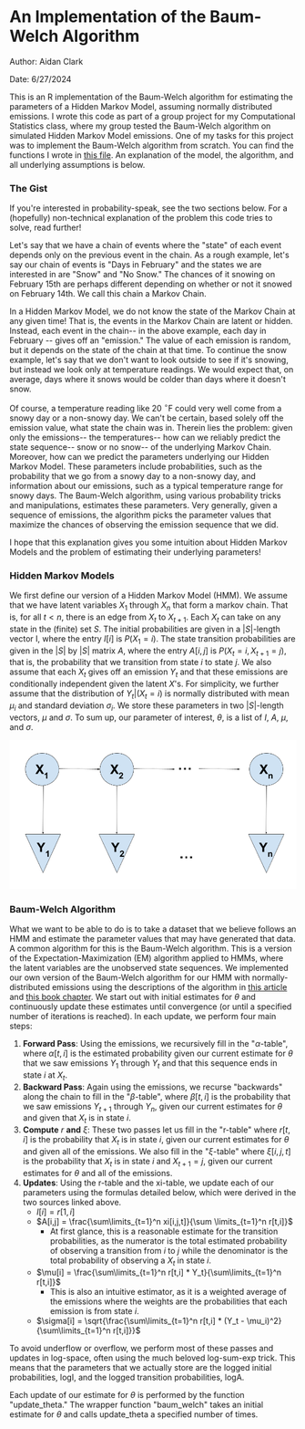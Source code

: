 # An Implementation of the Baum-Welch Algorithm

Author: Aidan Clark

Date: 6/27/2024

This is an R implementation of the Baum-Welch algorithm for estimating the parameters of a Hidden Markov Model, assuming normally distributed emissions. I wrote this code as part of a group project for my Computational Statistics class, where my group tested the Baum-Welch algorithm on simulated Hidden Markov Model emissions. One of my tasks for this project was to implement the Baum-Welch algorithm from scratch. You can find the functions I wrote in [this file](BaumWelchAlgo.R). An explanation of the model, the algorithm, and all underlying assumptions is below.

### The Gist

If you're interested in probability-speak, see the two sections below. For a (hopefully) non-technical explanation of the problem this code tries to solve, read further!

Let's say that we have a chain of events where the "state" of each event depends only on the previous event in the chain. As a rough example, let's say our chain of events is "Days in February" and the states we are interested in are "Snow" and "No Snow." The chances of it snowing on February 15th are perhaps different depending on whether or not it snowed on February 14th. We call this chain a Markov Chain.

In a Hidden Markov Model, we do not know the state of the Markov Chain at any given time! That is, the events in the Markov Chain are latent or hidden. Instead, each event in the chain-- in the above example, each day in February -- gives off an "emission." The value of each emission is random, but it depends on the state of the chain at that time. To continue the snow example, let's say that we don't want to look outside to see if it's snowing, but instead we look only at temperature readings. We would expect that, on average, days where it snows would be colder than days where it doesn't snow.

Of course, a temperature reading like 20 $^{\circ}$F could very well come from a snowy day or a non-snowy day. We can't be certain, based solely off the emission value, what state the chain was in. Therein lies the problem: given only the emissions-- the temperatures-- how can we reliably predict the state sequence-- snow or no snow-- of the underlying Markov Chain. Moreover, how can we predict the parameters underlying our Hidden Markov Model. These parameters include probabilities, such as the probability that we go from a snowy day to a non-snowy day, and information about our emissions, such as a typical temperature range for snowy days. The Baum-Welch algorithm, using various probability tricks and manipulations, estimates these parameters. Very generally, given a sequence of emissions, the algorithm picks the parameter values that maximize the chances of observing the emission sequence that we did.

I hope that this explanation gives you some intuition about Hidden Markov Models and the problem of estimating their underlying parameters!

### Hidden Markov Models

We first define our version of a Hidden Markov Model (HMM). We assume that we have latent variables $X_1$ through $X_n$ that form a markov chain. That is, for all $t < n$, there is an edge from $X_t$ to $X_{t+1}$. Each $X_t$ can take on any state in the (finite) set $S$. The initial probabilities are given in a $|S|$-length vector I, where the entry $I[i]$ is $P(X_1 = i)$. The state transition probabilities are given in the $|S|$ by $|S|$ matrix $A$, where the entry $A[i,j]$ is $P(X_{t} = i, X_{t+1} = j)$, that is, the probability that we transition from state $i$ to state $j$. We also assume that each $X_t$ gives off an emission $Y_t$ and that these emissions are conditionally independent given the latent $X$'s. For simplicity, we further assume that the distribution of $Y_t | (X_t = i)$ is normally distributed with mean $\mu _i$ and standard deviation $\sigma _i$. We store these parameters in two $|S|$-length vectors, $\mu$ and $\sigma$. To sum up, our parameter of interest, $\theta$, is a list of $I$, $A$, $\mu$, and $\sigma$.

![Hidden Markov Model Schematic](HMM_Drawing.png)

### Baum-Welch Algorithm

What we want to be able to do is to take a dataset that we believe follows an HMM and estimate the parameter values that may have generated that data. A common algorithm for this is the Baum-Welch algorithm. This is a version of the Expectation-Maximization (EM) algorithm applied to HMMs, where the latent variables are the unobserved state sequences. We implemented our own version of the Baum-Welch algorithm for our HMM with normally-distributed emissions using the descriptions of the algorithm in [this article](https://medium.com/analytics-vidhya/baum-welch-algorithm-for-training-a-hidden-markov-model-part-2-of-the-hmm-series-d0e393b4fb86) and [this book chapter](https://www.taylorfrancis.com/chapters/mono/10.1201/b20790-4/estimation-em-algorithm-walter-zucchini-iain-macdonald-roland-langrock?context=ubx&refId=7d227fac-fa8a-4373-bbf0-6ac2b0deb1ff). We start out with initial estimates for $\theta$ and continuously update these estimates until convergence (or until a specified number of iterations is reached). In each update, we perform four main steps:

1.  **Forward Pass**: Using the emissions, we recursively fill in the "$\alpha$-table", where $\alpha [t, i]$ is the estimated probability given our current estimate for $\theta$ that we saw emissions $Y_1$ through $Y_t$ and that this sequence ends in state $i$ at $X_t$.
2.  **Backward Pass**: Again using the emissions, we recurse "backwards" along the chain to fill in the "$\beta$-table", where $\beta[t,i]$ is the probability that we saw emissions $Y_{t+1}$ through $Y_n$, given our current estimates for $\theta$ and given that $X_t$ is in state $i$.
3.  **Compute** $r$ **and** $\xi$: These two passes let us fill in the "r-table" where $r[t,i]$ is the probability that $X_t$ is in state $i$, given our current estimates for $\theta$ and given all of the emissions. We also fill in the "$\xi$-table" where $\xi[i,j,t]$ is the probability that $X_t$ is in state $i$ and $X_{t+1} = j$, given our current estimates for $\theta$ and all of the emissions.
4.  **Updates**: Using the r-table and the xi-table, we update each of our parameters using the formulas detailed below, which were derived in the two sources linked above.
    -   $I[i] = r[1,i]$
    -   $A[i,j] = \frac{\sum\limits_{t=1}^n xi[i,j,t]}{\sum \limits_{t=1}^n r[t,i]}$
        -   At first glance, this is a reasonable estimate for the transition probabilities, as the numerator is the total estimated probability of observing a transition from $i$ to $j$ while the denominator is the total probability of observing a $X_t$ in state $i$.
    -   $\mu[i] = \frac{\sum\limits_{t=1}^n r[t,i] * Y_t}{\sum\limits_{t=1}^n r[t,i]}$
        -   This is also an intuitive estimator, as it is a weighted average of the emissions where the weights are the probabilities that each emission is from state $i$.
    -   $\sigma[i] = \sqrt{\frac{\sum\limits_{t=1}^n r[t,i] * (Y_t - \mu_i)^2}{\sum\limits_{t=1}^n r[t,i]}}$

To avoid underflow or overflow, we perform most of these passes and updates in log-space, often using the much beloved log-sum-exp trick. This means that the parameters that we actually store are the logged initial probabilities, logI, and the logged transition probabilities, logA.

Each update of our estimate for $\theta$ is performed by the function "update_theta." The wrapper function "baum_welch" takes an initial estimate for $\theta$ and calls update_theta a specified number of times.
